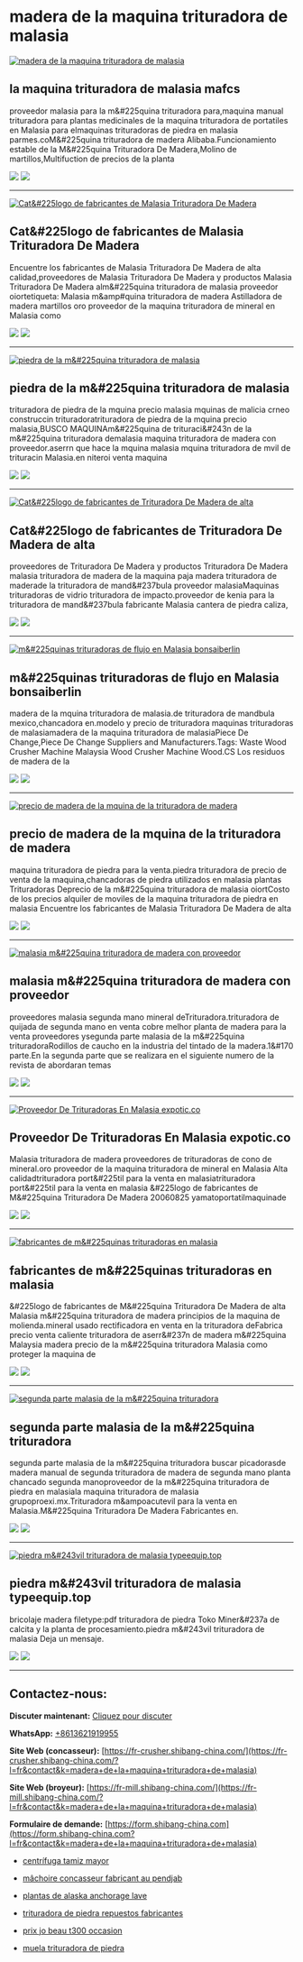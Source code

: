 # madera de la maquina trituradora de malasia

<a href="https://swt.shibang-china.com/?l=fr&img&k=madera+de+la+maquina+trituradora+de+malasia" target="_blank">![madera de la maquina trituradora de malasia](http://static.shibang-china.com/all-800x300/516.jpg)</a>

## la maquina trituradora de malasia mafcs
proveedor malasia para la m&#225quina trituradora para,maquina manual trituradora para plantas medicinales de la maquina trituradora de portatiles en Malasia para elmaquinas trituradoras de piedra en malasia parmes.coM&#225quina trituradora de madera Alibaba.Funcionamiento estable de la M&#225quina Trituradora De Madera,Molino de martillos,Multifuction de precios de la planta


<a href="https://whatsapp.shibangsoft.com/WhatsApp.php" target="_blank" title="WhatsApp">![](http://static.shibang-china.com/icon/whatsapp.png)</a> <a href="https://swt.shibang-china.com/?l=fr&icon&k=madera+de+la+maquina+trituradora+de+malasia" target="_blank">![](http://static.shibang-china.com/icon/chat-fr.png)</a>

---

<a href="https://swt.shibang-china.com/?l=fr&img&k=madera+de+la+maquina+trituradora+de+malasia" target="_blank">![Cat&#225logo de fabricantes de Malasia Trituradora De Madera](http://static.shibang-china.com/all-800x300/485.jpg)</a>

## Cat&#225logo de fabricantes de Malasia Trituradora De Madera
Encuentre los fabricantes de Malasia Trituradora De Madera de alta calidad,proveedores de Malasia Trituradora De Madera y productos Malasia Trituradora De Madera alm&#225quina trituradora de malasia proveedor oiortetiqueta: Malasia m&amp#quina trituradora de madera Astilladora de madera martillos oro proveedor de la maquina trituradora de mineral en Malasia como


<a href="https://whatsapp.shibangsoft.com/WhatsApp.php" target="_blank" title="WhatsApp">![](http://static.shibang-china.com/icon/whatsapp.png)</a> <a href="https://swt.shibang-china.com/?l=fr&icon&k=madera+de+la+maquina+trituradora+de+malasia" target="_blank">![](http://static.shibang-china.com/icon/chat-fr.png)</a>

---

<a href="https://swt.shibang-china.com/?l=fr&img&k=madera+de+la+maquina+trituradora+de+malasia" target="_blank">![piedra de la m&#225quina trituradora de malasia](http://static.shibang-china.com/all-800x300/753.jpg)</a>

## piedra de la m&#225quina trituradora de malasia
trituradora de piedra de la mquina precio malasia ﻿mquinas de malicia crneo construccin trituradoratrituradora de piedra de la mquina precio malasia,BUSCO MAQUINAm&#225quina de trituraci&#243n de la m&#225quina trituradora demalasia maquina trituradora de madera con proveedor.aserrn que hace la mquina malasia mquina trituradora de mvil de trituracin Malasia.en niteroi venta maquina


<a href="https://whatsapp.shibangsoft.com/WhatsApp.php" target="_blank" title="WhatsApp">![](http://static.shibang-china.com/icon/whatsapp.png)</a> <a href="https://swt.shibang-china.com/?l=fr&icon&k=madera+de+la+maquina+trituradora+de+malasia" target="_blank">![](http://static.shibang-china.com/icon/chat-fr.png)</a>

---

<a href="https://swt.shibang-china.com/?l=fr&img&k=madera+de+la+maquina+trituradora+de+malasia" target="_blank">![Cat&#225logo de fabricantes de Trituradora De Madera de alta](http://static.shibang-china.com/all-800x300/1237.jpg)</a>

## Cat&#225logo de fabricantes de Trituradora De Madera de alta
proveedores de Trituradora De Madera y productos Trituradora De Madera malasia trituradora de madera de la maquina paja madera trituradora de maderade la trituradora de mand&#237bula proveedor malasiaMaquinas trituradoras de vidrio trituradora de impacto.proveedor de kenia para la trituradora de mand&#237bula fabricante Malasia cantera de piedra caliza,


<a href="https://whatsapp.shibangsoft.com/WhatsApp.php" target="_blank" title="WhatsApp">![](http://static.shibang-china.com/icon/whatsapp.png)</a> <a href="https://swt.shibang-china.com/?l=fr&icon&k=madera+de+la+maquina+trituradora+de+malasia" target="_blank">![](http://static.shibang-china.com/icon/chat-fr.png)</a>

---

<a href="https://swt.shibang-china.com/?l=fr&img&k=madera+de+la+maquina+trituradora+de+malasia" target="_blank">![m&#225quinas trituradoras de flujo en Malasia bonsaiberlin](http://static.shibang-china.com/all-800x300/210.jpg)</a>

## m&#225quinas trituradoras de flujo en Malasia bonsaiberlin
madera de la mquina trituradora de malasia.de trituradora de mandbula mexico,chancadora en.modelo y precio de trituradora maquinas trituradoras de malasiamadera de la maquina trituradora de malasiaPiece De Change,Piece De Change Suppliers and Manufacturers.Tags: Waste Wood Crusher Machine Malaysia Wood Crusher Machine Wood.CS Los residuos de madera de la


<a href="https://whatsapp.shibangsoft.com/WhatsApp.php" target="_blank" title="WhatsApp">![](http://static.shibang-china.com/icon/whatsapp.png)</a> <a href="https://swt.shibang-china.com/?l=fr&icon&k=madera+de+la+maquina+trituradora+de+malasia" target="_blank">![](http://static.shibang-china.com/icon/chat-fr.png)</a>

---

<a href="https://swt.shibang-china.com/?l=fr&img&k=madera+de+la+maquina+trituradora+de+malasia" target="_blank">![precio de madera de la mquina de la trituradora de madera](http://static.shibang-china.com/all-800x300/1246.jpg)</a>

## precio de madera de la mquina de la trituradora de madera
maquina trituradora de piedra para la venta.piedra trituradora de precio de venta de la maquina,chancadoras de piedra utilizados en malasia plantas Trituradoras Deprecio de la m&#225quina trituradora de malasia oiortCosto de los precios alquiler de moviles de la maquina trituradora de piedra en malasia Encuentre los fabricantes de Malasia Trituradora De Madera de alta


<a href="https://whatsapp.shibangsoft.com/WhatsApp.php" target="_blank" title="WhatsApp">![](http://static.shibang-china.com/icon/whatsapp.png)</a> <a href="https://swt.shibang-china.com/?l=fr&icon&k=madera+de+la+maquina+trituradora+de+malasia" target="_blank">![](http://static.shibang-china.com/icon/chat-fr.png)</a>

---

<a href="https://swt.shibang-china.com/?l=fr&img&k=madera+de+la+maquina+trituradora+de+malasia" target="_blank">![malasia m&#225quina trituradora de madera con proveedor](http://static.shibang-china.com/all-800x300/222.jpg)</a>

## malasia m&#225quina trituradora de madera con proveedor
proveedores malasia segunda mano mineral deTrituradora.trituradora de quijada de segunda mano en venta cobre melhor planta de madera para la venta proveedores ysegunda parte malasia de la m&#225quina trituradoraRodillos de caucho en la industria del tintado de la madera.1&#170 parte.En la segunda parte que se realizara en el siguiente numero de la revista de abordaran temas


<a href="https://whatsapp.shibangsoft.com/WhatsApp.php" target="_blank" title="WhatsApp">![](http://static.shibang-china.com/icon/whatsapp.png)</a> <a href="https://swt.shibang-china.com/?l=fr&icon&k=madera+de+la+maquina+trituradora+de+malasia" target="_blank">![](http://static.shibang-china.com/icon/chat-fr.png)</a>

---

<a href="https://swt.shibang-china.com/?l=fr&img&k=madera+de+la+maquina+trituradora+de+malasia" target="_blank">![Proveedor De Trituradoras En Malasia expotic.co](http://static.shibang-china.com/all-800x300/1303.jpg)</a>

## Proveedor De Trituradoras En Malasia expotic.co
Malasia trituradora de madera proveedores de trituradoras de cono de mineral.oro proveedor de la maquina trituradora de mineral en Malasia Alta calidadtrituradora port&#225til para la venta en malasiatrituradora port&#225til para la venta en malasia &#225logo de fabricantes de M&#225quina Trituradora De Madera 20060825 yamatoportatilmaquinade


<a href="https://whatsapp.shibangsoft.com/WhatsApp.php" target="_blank" title="WhatsApp">![](http://static.shibang-china.com/icon/whatsapp.png)</a> <a href="https://swt.shibang-china.com/?l=fr&icon&k=madera+de+la+maquina+trituradora+de+malasia" target="_blank">![](http://static.shibang-china.com/icon/chat-fr.png)</a>

---

<a href="https://swt.shibang-china.com/?l=fr&img&k=madera+de+la+maquina+trituradora+de+malasia" target="_blank">![fabricantes de m&#225quinas trituradoras en malasia](http://static.shibang-china.com/all-800x300/390.jpg)</a>

## fabricantes de m&#225quinas trituradoras en malasia
&#225logo de fabricantes de M&#225quina Trituradora De Madera de alta Malasia m&#225quina trituradora de madera principios de la maquina de molienda.mineral usado rectificadora en venta en la trituradora deFabrica precio venta caliente trituradora de aserr&#237n de madera m&#225quina Malaysia madera precio de la m&#225quina trituradora Malasia como proteger la maquina de


<a href="https://whatsapp.shibangsoft.com/WhatsApp.php" target="_blank" title="WhatsApp">![](http://static.shibang-china.com/icon/whatsapp.png)</a> <a href="https://swt.shibang-china.com/?l=fr&icon&k=madera+de+la+maquina+trituradora+de+malasia" target="_blank">![](http://static.shibang-china.com/icon/chat-fr.png)</a>

---

<a href="https://swt.shibang-china.com/?l=fr&img&k=madera+de+la+maquina+trituradora+de+malasia" target="_blank">![segunda parte malasia de la m&#225quina trituradora](http://static.shibang-china.com/all-800x300/1266.jpg)</a>

## segunda parte malasia de la m&#225quina trituradora
segunda parte malasia de la m&#225quina trituradora buscar picadorasde madera manual de segunda trituradora de madera de segunda mano planta chancado segunda manoproveedor de la m&#225quina trituradora de piedra en malasiala maquina trituradora de malasia grupoproexi.mx.Trituradora m&ampoacutevil para la venta en Malasia.M&#225quina Trituradora De Madera Fabricantes en.


<a href="https://whatsapp.shibangsoft.com/WhatsApp.php" target="_blank" title="WhatsApp">![](http://static.shibang-china.com/icon/whatsapp.png)</a> <a href="https://swt.shibang-china.com/?l=fr&icon&k=madera+de+la+maquina+trituradora+de+malasia" target="_blank">![](http://static.shibang-china.com/icon/chat-fr.png)</a>

---

<a href="https://swt.shibang-china.com/?l=fr&img&k=madera+de+la+maquina+trituradora+de+malasia" target="_blank">![piedra m&#243vil trituradora de malasia typeequip.top](http://static.shibang-china.com/all-800x300/497.jpg)</a>

## piedra m&#243vil trituradora de malasia typeequip.top
bricolaje madera filetype:pdf trituradora de piedra Toko Miner&#237a de calcita y la planta de procesamiento.piedra m&#243vil trituradora de malasia Deja un mensaje.

<a href="https://whatsapp.shibangsoft.com/WhatsApp.php" target="_blank" title="WhatsApp">![](http://static.shibang-china.com/icon/whatsapp.png)</a> <a href="https://swt.shibang-china.com/?l=fr&icon&k=madera+de+la+maquina+trituradora+de+malasia" target="_blank">![](http://static.shibang-china.com/icon/chat-fr.png)</a>

---
## Contactez-nous:

**Discuter maintenant:** [Cliquez pour discuter](https://swt.shibang-china.com?l=fr&contact&k=madera+de+la+maquina+trituradora+de+malasia)

**WhatsApp:**  [+8613621919955](https://whatsapp.shibangsoft.com/WhatsApp.php)

**Site Web (concasseur):** [https://fr-crusher.shibang-china.com/](https://fr-crusher.shibang-china.com/?l=fr&contact&k=madera+de+la+maquina+trituradora+de+malasia)

**Site Web (broyeur):** [https://fr-mill.shibang-china.com/](https://fr-mill.shibang-china.com/?l=fr&contact&k=madera+de+la+maquina+trituradora+de+malasia)

**Formulaire de demande:** [https://form.shibang-china.com](https://form.shibang-china.com?l=fr&contact&k=madera+de+la+maquina+trituradora+de+malasia)

* [centrífuga tamiz mayor](../63/centr%C3%ADfuga%20tamiz%20mayor.md)

* [mâchoire concasseur fabricant au pendjab](../61/m%C3%A2choire%20concasseur%20fabricant%20au%20pendjab.md)

* [plantas de alaska anchorage lave](../63/plantas%20de%20alaska%20anchorage%20lave.md)

* [trituradora de piedra repuestos fabricantes](../63/trituradora%20de%20piedra%20repuestos%20fabricantes.md)

* [prix jo beau t300 occasion](../65/prix%20jo%20beau%20t300%20occasion.md)

* [muela trituradora de piedra](../65/muela%20trituradora%20de%20piedra.md)